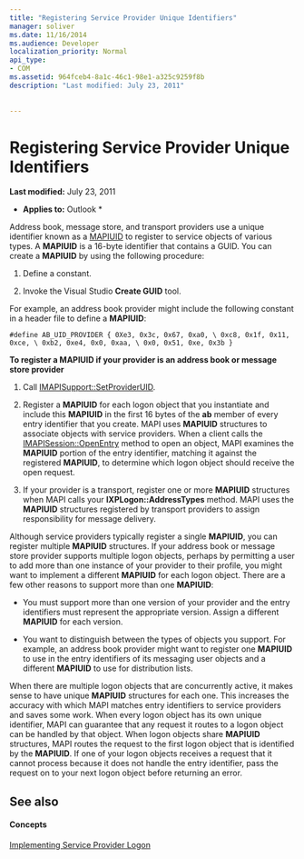 ```yaml
---
title: "Registering Service Provider Unique Identifiers"
manager: soliver
ms.date: 11/16/2014
ms.audience: Developer
localization_priority: Normal
api_type:
- COM
ms.assetid: 964fceb4-8a1c-46c1-98e1-a325c9259f8b
description: "Last modified: July 23, 2011"
 
 
---
```


# Registering Service Provider Unique Identifiers

 **Last modified:** July 23, 2011 
  
 * **Applies to:** Outlook * 
  
Address book, message store, and transport providers use a unique identifier known as a [MAPIUID](mapiuid.md) to register to service objects of various types. A **MAPIUID** is a 16-byte identifier that contains a GUID. You can create a **MAPIUID** by using the following procedure: 
  
1. Define a constant.
    
2. Invoke the Visual Studio **Create GUID** tool. 
    
For example, an address book provider might include the following constant in a header file to define a **MAPIUID**:
  
 `#define AB_UID_PROVIDER { 0Xe3, 0x3c, 0x67, 0xa0, \ 0xc8, 0x1f, 0x11, 0xce, \ 0xb2, 0xe4, 0x0, 0xaa, \ 0x0, 0x51, 0xe, 0x3b }`
  
 **To register a MAPIUID if your provider is an address book or message store provider**
  
1. Call [IMAPISupport::SetProviderUID](imapisupport-setprovideruid.md).
    
2. Register a **MAPIUID** for each logon object that you instantiate and include this **MAPIUID** in the first 16 bytes of the **ab** member of every entry identifier that you create. MAPI uses **MAPIUID** structures to associate objects with service providers. When a client calls the [IMAPISession::OpenEntry](imapisession-openentry.md) method to open an object, MAPI examines the **MAPIUID** portion of the entry identifier, matching it against the registered **MAPIUID**, to determine which logon object should receive the open request.
    
3. If your provider is a transport, register one or more **MAPIUID** structures when MAPI calls your **IXPLogon::AddressTypes** method. MAPI uses the **MAPIUID** structures registered by transport providers to assign responsibility for message delivery. 
    
Although service providers typically register a single **MAPIUID**, you can register multiple **MAPIUID** structures. If your address book or message store provider supports multiple logon objects, perhaps by permitting a user to add more than one instance of your provider to their profile, you might want to implement a different **MAPIUID** for each logon object. There are a few other reasons to support more than one **MAPIUID**:
  
- You must support more than one version of your provider and the entry identifiers must represent the appropriate version. Assign a different **MAPIUID** for each version. 
    
- You want to distinguish between the types of objects you support. For example, an address book provider might want to register one **MAPIUID** to use in the entry identifiers of its messaging user objects and a different **MAPIUID** to use for distribution lists. 
    
When there are multiple logon objects that are concurrently active, it makes sense to have unique **MAPIUID** structures for each one. This increases the accuracy with which MAPI matches entry identifiers to service providers and saves some work. When every logon object has its own unique identifier, MAPI can guarantee that any request it routes to a logon object can be handled by that object. When logon objects share **MAPIUID** structures, MAPI routes the request to the first logon object that is identified by the **MAPIUID**. If one of your logon objects receives a request that it cannot process because it does not handle the entry identifier, pass the request on to your next logon object before returning an error.
  
## See also

#### Concepts

[Implementing Service Provider Logon](implementing-service-provider-logon.md)

